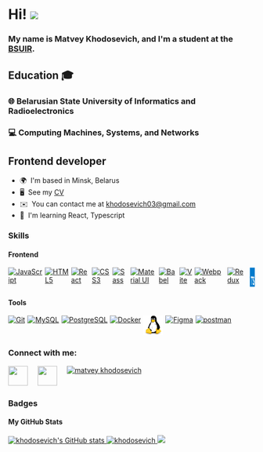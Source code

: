 
Hi! ![](https://user-images.githubusercontent.com/18350557/176309783-0785949b-9127-417c-8b55-ab5a4333674e.gif) 
==========================================================================================================================================  

###  My name is Matvey Khodosevich, and I'm a student at the [BSUIR](https://www.bsuir.by).


## Education 🎓

### 🌐 Belarusian State University of Informatics and Radioelectronics
### 💻 Computing Machines, Systems, and Networks

Frontend developer
------------------  
* 🌍  I'm based in Minsk, Belarus 
* 🖥️  See my [CV](http://khodosevich.github.io/CV/) 
* ✉️  You can contact me at [khodosevich03@gmail.com](mailto:khodosevich03@gmail.com) 
* 🧠  I'm learning React, Typescript


### Skills  

#### Frontend

<div style="display: flex; gap: 5px">
    <a href="https://developer.mozilla.org/en-US/docs/Web/JavaScript" target="_blank" rel="noreferrer"><img src="https://raw.githubusercontent.com/danielcranney/readme-generator/main/public/icons/skills/javascript-colored.svg" width="40" height="40" alt="JavaScript" /></a>
    <a href="https://developer.mozilla.org/en-US/docs/Glossary/HTML5" target="_blank" rel="noreferrer"><img src="https://raw.githubusercontent.com/danielcranney/readme-generator/main/public/icons/skills/html5-colored.svg" width="40" height="40" alt="HTML5" /></a>
    <a href="https://reactjs.org/" target="_blank" rel="noreferrer"><img src="https://raw.githubusercontent.com/danielcranney/readme-generator/main/public/icons/skills/react-colored.svg" width="40" height="40" alt="React" /></a>
    <a href="https://www.w3.org/TR/CSS/#css" target="_blank" rel="noreferrer"><img src="https://raw.githubusercontent.com/danielcranney/readme-generator/main/public/icons/skills/css3-colored.svg" width="40" height="40" alt="CSS3" /></a>
    <a href="https://sass-lang.com/" target="_blank" rel="noreferrer"><img src="https://raw.githubusercontent.com/danielcranney/readme-generator/main/public/icons/skills/sass-colored.svg" width="40" height="40" alt="Sass" /></a>
    <a href="https://mui.com/" target="_blank" rel="noreferrer"><img src="https://raw.githubusercontent.com/danielcranney/readme-generator/main/public/icons/skills/materialui-colored.svg" width="40" height="40" alt="Material UI" /></a>
    <a href="https://babeljs.io/" target="_blank" rel="noreferrer"><img src="https://raw.githubusercontent.com/danielcranney/readme-generator/main/public/icons/skills/babel-colored.svg" width="40" height="40" alt="Babel" /></a>
    <a href="https://vitejs.dev/" target="_blank" rel="noreferrer"><img src="https://raw.githubusercontent.com/danielcranney/readme-generator/main/public/icons/skills/vite-colored.svg" width="40" height="40" alt="Vite" /></a>
    <a href="https://webpack.js.org/" target="_blank" rel="noreferrer"><img src="https://raw.githubusercontent.com/danielcranney/readme-generator/main/public/icons/skills/webpack-colored.svg" width="40" height="40" alt="Webpack" /></a>
    <a href="https://redux.js.org/" target="_blank" rel="noreferrer"><img src="https://raw.githubusercontent.com/danielcranney/readme-generator/main/public/icons/skills/redux-colored.svg" width="40" height="40" alt="Redux" /></a>
    <a href="https://www.typescriptlang.org/" target="_blank" rel="noreferrer"> <img src="https://raw.githubusercontent.com/devicons/devicon/master/icons/typescript/typescript-original.svg" alt="typescript" width="40" height="40"/> </a>
</div>

#### Tools

<div style="display: flex; gap: 5px">
    <a href="https://git-scm.com/" target="_blank" rel="noreferrer"><img src="https://raw.githubusercontent.com/danielcranney/readme-generator/main/public/icons/skills/git-colored.svg" width="40" height="40" alt="Git" /></a>
    <a href="https://www.mysql.com/" target="_blank" rel="noreferrer"><img src="https://raw.githubusercontent.com/danielcranney/readme-generator/main/public/icons/skills/mysql-colored.svg" width="40" height="40" alt="MySQL" /></a>
    <a href="https://www.postgresql.org/" target="_blank" rel="noreferrer"><img src="https://raw.githubusercontent.com/danielcranney/readme-generator/main/public/icons/skills/postgresql-colored.svg" width="40" height="40" alt="PostgreSQL" /></a>
    <a href="https://www.docker.com/" target="_blank" rel="noreferrer"><img src="https://raw.githubusercontent.com/danielcranney/readme-generator/main/public/icons/skills/docker-colored.svg" width="40" height="40" alt="Docker" /></a>
    <a href="https://www.linux.org/" target="_blank" rel="noreferrer"> <img src="https://raw.githubusercontent.com/devicons/devicon/master/icons/linux/linux-original.svg" alt="linux" width="40" height="40"/> 
    <a href="https://www.figma.com/" target="_blank" rel="noreferrer"><img src="https://raw.githubusercontent.com/danielcranney/readme-generator/main/public/icons/skills/figma-colored.svg" width="40" height="40" alt="Figma" /></a>
    <a href="https://postman.com" target="_blank" rel="noreferrer"> <img src="https://www.vectorlogo.zone/logos/getpostman/getpostman-icon.svg" alt="postman" width="40" height="40"/> </a>
</div>

<h3 align="left">Connect with me:</h3>

<div style="display: flex; gap: 20px">
    <a href="https://www.github.com/khodosevich" target="_blank" rel="noreferrer">
      <img src="https://raw.githubusercontent.com/danielcranney/readme-generator/main/public/icons/socials/github.svg" width="40" height="40" />
    </a>
    <a href="https://www.instagram.com/_khodosevich_" target="_blank" rel="noreferrer">
        <img src="https://raw.githubusercontent.com/danielcranney/readme-generator/main/public/icons/socials/instagram.svg" width="40" height="40" />
    </a>
    <a href="https://linkedin.com/in/matvey khodosevich" target="blank">
        <img src="https://raw.githubusercontent.com/rahuldkjain/github-profile-readme-generator/master/src/images/icons/Social/linked-in-alt.svg" alt="matvey khodosevich" height="40" width="40" />
    </a>    
</div>


### Badges[]()

#### My GitHub Stats

<a href="http://www.github.com/khodosevich">
    <img src="https://github-readme-stats.vercel.app/api?username=khodosevich&show_icons=true&hide=issues,&count_private=true&title_color=0891b2&text_color=ffffff&icon_color=0891b2&bg_color=1c1917&hide_border=true&show_icons=true" alt="khodosevich's GitHub stats" />
</a>

<a href="http://www.github.com/khodosevich">
    <img src="https://github-readme-stats.vercel.app/api/top-langs?username=khodosevich&show_icons=true&locale=en&layout=compact&text_color=fff&bg_color=1c1917&langs_count=5&hide_border=true" alt="khodosevich" />
</a>

<a href="http://www.github.com/khodosevich">
    <img src="https://github-readme-streak-stats.herokuapp.com/?user=khodosevich&stroke=ffffff&background=1c1917&ring=0891b2&fire=0891b2&currStreakNum=ffffff&currStreakLabel=0891b2&sideNums=ffffff&sideLabels=ffffff&dates=ffffff&hide_border=true" />
</a>





